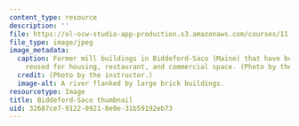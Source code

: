 ```yaml
---
content_type: resource
description: ''
file: https://ol-ocw-studio-app-production.s3.amazonaws.com/courses/11-438-economic-development-planning-spring-2020/32687ce7912209218e0e31b59192eb73_11-438f19-th.jpg
file_type: image/jpeg
image_metadata:
  caption: Former mill buildings in Biddeford-Saco (Maine) that have been adaptively
    reused for housing, restaurant, and commercial space. (Photo by the instructor.)
  credit: (Photo by the instructor.)
  image-alt: A river flanked by large brick buildings.
resourcetype: Image
title: Biddeford-Saco thumbnail
uid: 32687ce7-9122-0921-8e0e-31b59192eb73
---
```

